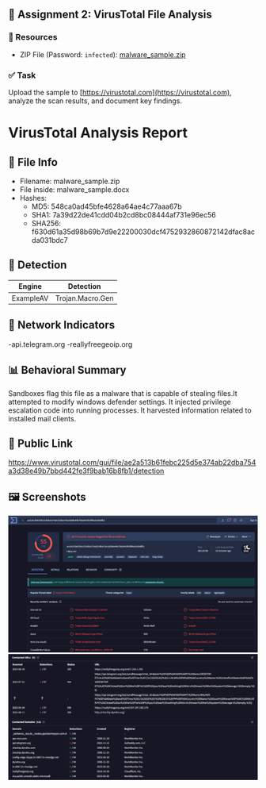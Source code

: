 ## 🦠 Assignment 2: VirusTotal File Analysis

### 🔗 Resources
- ZIP File (Password: `infected`): [malware_sample.zip](https://github.com/sector21/DigitalForensicsNotes/blob/main/resources/Forensics-image.png)

### ✅ Task
Upload the sample to [https://virustotal.com](https://virustotal.com), analyze the scan results, and document key findings.

# VirusTotal Analysis Report

## 📁 File Info
- Filename: malware_sample.zip
- File inside: malware_sample.docx
- Hashes:
  - MD5: 548ca0ad45bfe4628a64ae4c77aaa67b
  - SHA1: 7a39d22de41cdd04b2cd8bc08444af731e96ec56
  - SHA256: f630d61a35d98b69b7d9e22200030dcf4752932860872142dfac8acda031bdc7

## 🧪 Detection
| Engine | Detection |
|--------|-----------|
| ExampleAV | Trojan.Macro.Gen |

## 📡 Network Indicators
-api.telegram.org
-reallyfreegeoip.org

## 📊 Behavioral Summary
Sandboxes flag this file as a malware that is capable of stealing files.It attempted to modify windows defender settings.
It injected privilege escalation code into running processes. It harvested information related to installed mail clients.

## 🔐 Public Link
https://www.virustotal.com/gui/file/ae2a513b61febc225d5e374ab22dba754a3d38e49b7bbd442fe3f9bab16b8fb1/detection

## 🖼️ Screenshots
![First evidence](screenshots/vt1.png)
![Suspicious URLS](screenshots/vt2.png)
